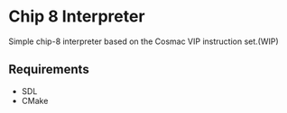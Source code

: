 # Chip 8 Interpreter
Simple chip-8 interpreter based on the Cosmac VIP instruction set.(WIP)

## Requirements
- SDL
- CMake

